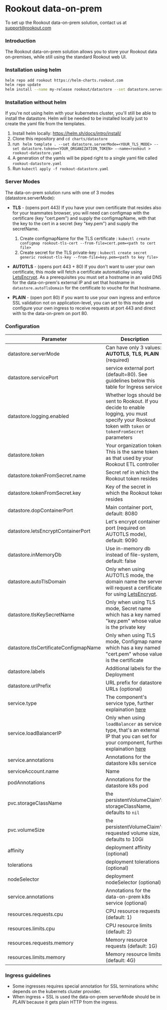 # Rookout data-on-prem

To set up the Rookout data-on-prem solution, contact us at support@rookout.com

### Introduction

The Rookout data-on-prem solution allows you to store your Rookout data on-premises, while still using the standard Rookout web UI.


### Installation using helm

```bash
helm repo add rookout https://helm-charts.rookout.com
helm repo update
helm install --name my-release rookout/datastore --set datastore.serverMode=<YOUR_TLS_MODE> --set datastore.token=<YOUR_ORGANIZATION_TOKEN>
```

### Installation without helm
If you're not using helm with your kubernetes cluster, you'll still be able to install the datastore. Helm will be needed to be installed locally just to create the yaml file from the templates.

1.  Install helm locally: https://helm.sh/docs/intro/install/ 
2.  Clone this repository and `cd charts/datastore`
3.  run ``` helm template . --set datastore.serverMode=<YOUR_TLS_MODE> --set datastore.token=<YOUR_ORGANIZATION_TOKEN> --name=rookout > rookout-datastore.yaml```
4.  A generation of the yamls will be piped right to a single yaml file called `rookout-datastore.yaml`
5.  Run `kubectl apply -f rookout-datastore.yaml`

### Server Modes

The data-on-prem solution runs with one of 3 modes (datastore.serverMode):

* **TLS** - (opens port 443) If you have your own certificate that resides also for your teammates browser, you will need can configmap with the certificare (key "cert.pem") and supply the configmapName, with that the key to the cert in a secret (key "key.pem") and supply the secretName.
  1. Create configmapName for the TLS certificate : `kubectl create configmap rookout-tls-cert --from-file=cert.pem=<path to cert file>`  
  1. Create secret for the TLS private-key : `kubectl create secret generic rookout-tls-key --from-file=key.pem=<path to key file>`
* **AUTOTLS** - (opens port 443 + 80) If you don't want to user your own certificate, this mode will fetch a certificate automaticllay using [LetsEncrypt](https://letsencrypt.org/). As a prerequisites you must set a hostname in an valid DNS for the data-on-prem's external IP and set that hostname in `datastore.autoTlsDomain` for the certificate to vouche for that hostname.

* **PLAIN** - (open port 80) if you want to use your own ingress and enforce SSL validation not on application-level, you can set to this mode and configure your own ingress to receive requests at port 443 and direct with to the data-on-prem on port 80.

### Configuration
| Parameter | Description |
| ------ | ------ |
| datastore.serverMode | Can have only 3 values: **AUTOTLS**, **TLS**, **PLAIN** (required)|
| datastore.servicePort | service external port (default=80). See guidelines below this table for Ingress service |
| datastore.logging.enabled | Whether logs should be sent to Rookout. If you decide to enable logging, you must specify your Rookout token with `token` or `tokenFromSecret` parameters |
| datastore.token | Your organization token. This is the same token as that used by your Rookout ETL controller |
| datastore.tokenFromSecret.name| Secret ref in which the Rookout token resides |
| datastore.tokenFromSecret.key| Key of the secret in which the Rookout token resides |
| datastore.dopContainerPort| Main container port, default: 8080 |
| datastore.letsEncryptContainerPort| Let's encrypt container port (required on AUTOTLS mode), default: 9090 |
| datastore.inMemoryDb| Use in-memory db instead of file-system, default: false |
| datastore.autoTlsDomain | Only when using AUTOTLS mode, the domain name the server will request a certificate for using [LetsEncrypt](https://letsencrypt.org/). |
| datastore.tlsKeySecretName| Only when using TLS mode, Secret name which has a key named "key.pem" whose value is the private key |
| datastore.tlsCertificateConfigmapName| Only when using TLS mode, Configmap name which has a key named "cert.pem" whose value is the certificate |
| datastore.labels                       | Additional labels for the Deployment |
| datastore.urlPrefix                    | URL prefix for datastore URLs (optional) |
| service.type | The component's service type, further explaination [here](https://kubernetes.io/docs/concepts/services-networking/service/#publishing-services-service-types)|
| service.loadBalancerIP | Only when using `loadBalancer` as service type, that's an external IP that you can set for your component, further explaination [here](https://kubernetes.io/docs/concepts/services-networking/service/#publishing-services-service-types)|
| service.annotations | Annotations for the datastore k8s service |
| serviceAccount.name | Name | Optional name for the service account |
| podAnnotations | Annotations for the datastore k8s pod |
| pvc.storageClassName | the persistentVolumeClaim's storageClassName, defaults to `nil` |
| pvc.volumeSize | the persistentVolumeClaim's requested volume size, defaults to 10Gi |) |
| affinity | deployment affinity (optional) |
| tolerations | deployment tolerations (optional) |
| nodeSelector | deployment nodeSelector (optional) |
| service.annotations | Annotations for the data-on-prem k8s service (optional) |
| resources.requests.cpu        | CPU resource requests (default: 1) |
| resources.limits.cpu         | CPU resource limits (default: 2)|
| resources.requests.memory       | Memory resource requests (default: 1G) |
| resources.limits.memory        | Memory resource limits (default: 4G) |


### Ingress guidelines
- Some ingresses requires special annotation for SSL terminations whihc depends on the kubernets cluster provider.
- When ingress + SSL is used the data-on-prem serverMode should be in *PLAIN* because it gets plain HTTP from the ingress.